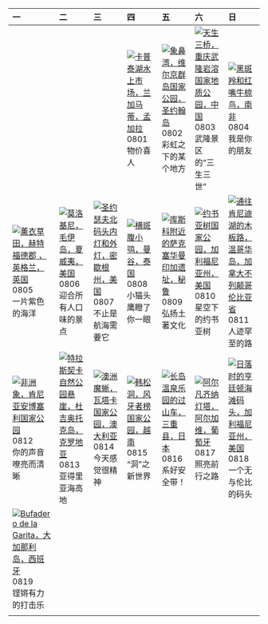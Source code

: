 | 一                                                                                                                                                                                                             | 二                                                                                                                                                                                                      | 三                                                                                                                                                                                                          | 四                                                                                                                                                                                      | 五                                                                                                                                                                                                     | 六                                                                                                                                                                                                      | 日                                                                                                                                                                                                         |
|:--------------------------------------------------------------------------------------------------------------------------------------------------------------------------------------------------------------|:-------------------------------------------------------------------------------------------------------------------------------------------------------------------------------------------------------|:-----------------------------------------------------------------------------------------------------------------------------------------------------------------------------------------------------------|:---------------------------------------------------------------------------------------------------------------------------------------------------------------------------------------|:------------------------------------------------------------------------------------------------------------------------------------------------------------------------------------------------------|:-------------------------------------------------------------------------------------------------------------------------------------------------------------------------------------------------------|:----------------------------------------------------------------------------------------------------------------------------------------------------------------------------------------------------------|
|                                                                                                                                                                                                               |                                                                                                                                                                                                        |                                                                                                                                                                                                            | [![](https://www.bing.com/th?id=OHR.KaptaiLake_ZH-CN9085738832_320x240.jpg '卡普泰湖水上市场，兰加马蒂，孟加拉')](https://www.bing.com/th?id=OHR.KaptaiLake_ZH-CN9085738832_UHD.jpg)<br>0801<br>物价喜人    | [![](https://www.bing.com/th?id=OHR.TrunkBay_ZH-CN9268190655_320x240.jpg '象鼻湾，维尔京群岛国家公园，圣约翰岛')](https://www.bing.com/th?id=OHR.TrunkBay_ZH-CN9268190655_UHD.jpg)<br>0802<br>彩虹之下的某个地方                 | [![](https://www.bing.com/th?id=OHR.WulongKarst_ZH-CN9386528384_320x240.jpg '天生三桥，重庆武隆岩溶国家地质公园，中国')](https://www.bing.com/th?id=OHR.WulongKarst_ZH-CN9386528384_UHD.jpg)<br>0803<br>武隆景区的“三生三世”        | [![](https://www.bing.com/th?id=OHR.ImpalaOxpecker_ZH-CN9652434873_320x240.jpg '黑斑羚和红嘴牛椋鸟，南非')](https://www.bing.com/th?id=OHR.ImpalaOxpecker_ZH-CN9652434873_UHD.jpg)<br>0804<br>我是你的朋友                  |
| [![](https://www.bing.com/th?id=OHR.HertfordshireLavender_ZH-CN9771886404_320x240.jpg '薰衣草田，赫特福德郡 ，英格兰，英国')](https://www.bing.com/th?id=OHR.HertfordshireLavender_ZH-CN9771886404_UHD.jpg)<br>0805<br>一片紫色的海洋 | [![](https://www.bing.com/th?id=OHR.MolokiniHawaii_ZH-CN0375050872_320x240.jpg '莫洛基尼，毛伊岛，夏威夷，美国')](https://www.bing.com/th?id=OHR.MolokiniHawaii_ZH-CN0375050872_UHD.jpg)<br>0806<br>迎合所有人口味的景点        | [![](https://www.bing.com/th?id=OHR.MichiganLighthouse_ZH-CN0581377136_320x240.jpg '圣约瑟夫北码头内灯和外灯，密歇根州，美国')](https://www.bing.com/th?id=OHR.MichiganLighthouse_ZH-CN0581377136_UHD.jpg)<br>0807<br>不止是航海需要它 | [![](https://www.bing.com/th?id=OHR.SpottedOwlet_ZH-CN0841935587_320x240.jpg '横斑腹小鸮，曼谷，泰国')](https://www.bing.com/th?id=OHR.SpottedOwlet_ZH-CN0841935587_UHD.jpg)<br>0808<br>小猫头鹰瞪了你一眼 | [![](https://www.bing.com/th?id=OHR.IncaRuinPeru_ZH-CN5068602301_320x240.jpg '库斯科附近的萨克塞华曼印加遗址，秘鲁')](https://www.bing.com/th?id=OHR.IncaRuinPeru_ZH-CN5068602301_UHD.jpg)<br>0809<br>弘扬土著文化            | [![](https://www.bing.com/th?id=OHR.JoshuaTreeNP_ZH-CN5917576674_320x240.jpg '约书亚树国家公园，加利福尼亚州，美国')](https://www.bing.com/th?id=OHR.JoshuaTreeNP_ZH-CN5917576674_UHD.jpg)<br>0810<br>星空下的约书亚树           | [![](https://www.bing.com/th?id=OHR.TofinoVancouver_ZH-CN6920493172_320x240.jpg '通往肯尼迪湖的木板路，温哥华岛，加拿大不列颠哥伦比亚省')](https://www.bing.com/th?id=OHR.TofinoVancouver_ZH-CN6920493172_UHD.jpg)<br>0811<br>人迹罕至的路 |
| [![](https://www.bing.com/th?id=OHR.ElephantsAmboseli_ZH-CN7596989061_320x240.jpg '非洲象，肯尼亚安博塞利国家公园')](https://www.bing.com/th?id=OHR.ElephantsAmboseli_ZH-CN7596989061_UHD.jpg)<br>0812<br>你的声音嘹亮而清晰          | [![](https://www.bing.com/th?id=OHR.DugiOtokCroatia_ZH-CN7791404392_320x240.jpg '特拉斯契卡自然公园悬崖，杜吉奥托克岛，克罗地亚')](https://www.bing.com/th?id=OHR.DugiOtokCroatia_ZH-CN7791404392_UHD.jpg)<br>0813<br>亚得里亚海高地 | [![](https://www.bing.com/th?id=OHR.WatarrkaLizard_ZH-CN7974623468_320x240.jpg '澳洲魔蜥，瓦塔卡国家公园，澳大利亚')](https://www.bing.com/th?id=OHR.WatarrkaLizard_ZH-CN7974623468_UHD.jpg)<br>0814<br>今天感觉很精神             | [![](https://www.bing.com/th?id=OHR.HangCave_ZH-CN9217507365_320x240.jpg '韩松洞，风牙者榜国家公园，越南')](https://www.bing.com/th?id=OHR.HangCave_ZH-CN9217507365_UHD.jpg)<br>0815<br>“洞”之新世界       | [![](https://www.bing.com/th?id=OHR.JapanRollerCoaster_ZH-CN7954058301_320x240.jpg '长岛温泉乐园的过山车，三重县，日本')](https://www.bing.com/th?id=OHR.JapanRollerCoaster_ZH-CN7954058301_UHD.jpg)<br>0816<br>系好安全带！ | [![](https://www.bing.com/th?id=OHR.AlfanzinaLighthouse_ZH-CN9704515669_320x240.jpg '阿尔凡齐纳灯塔，阿尔加维，葡萄牙')](https://www.bing.com/th?id=OHR.AlfanzinaLighthouse_ZH-CN9704515669_UHD.jpg)<br>0817<br>照亮前行之路 | [![](https://www.bing.com/th?id=OHR.HuntingtonBeach_ZH-CN0368691951_320x240.jpg '日落时的亨廷顿海滩码头，加利福尼亚州，美国')](https://www.bing.com/th?id=OHR.HuntingtonBeach_ZH-CN0368691951_UHD.jpg)<br>0818<br>一个无与伦比的码头    |
| [![](https://www.bing.com/th?id=OHR.RegataSanGines_ZH-CN0807566522_320x240.jpg 'Bufadero de la Garita，大加那利岛，西班牙')](https://www.bing.com/th?id=OHR.RegataSanGines_ZH-CN0807566522_UHD.jpg)<br>0819<br>铿锵有力的打击乐 |                                                                                                                                                                                                        |                                                                                                                                                                                                            |                                                                                                                                                                                        |                                                                                                                                                                                                       |                                                                                                                                                                                                        |                                                                                                                                                                                                           |
|                                                                                                                                                                                                               |                                                                                                                                                                                                        |                                                                                                                                                                                                            |                                                                                                                                                                                        |                                                                                                                                                                                                       |                                                                                                                                                                                                        |                                                                                                                                                                                                           |